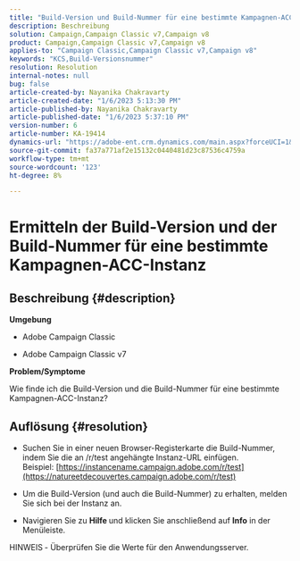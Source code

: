 ```yaml
---
title: "Build-Version und Build-Nummer für eine bestimmte Kampagnen-ACC-Instanz suchen"
description: Beschreibung
solution: Campaign,Campaign Classic v7,Campaign v8
product: Campaign,Campaign Classic v7,Campaign v8
applies-to: "Campaign Classic,Campaign Classic v7,Campaign v8"
keywords: "KCS,Build-Versionsnummer"
resolution: Resolution
internal-notes: null
bug: false
article-created-by: Nayanika Chakravarty
article-created-date: "1/6/2023 5:13:30 PM"
article-published-by: Nayanika Chakravarty
article-published-date: "1/6/2023 5:37:10 PM"
version-number: 6
article-number: KA-19414
dynamics-url: "https://adobe-ent.crm.dynamics.com/main.aspx?forceUCI=1&pagetype=entityrecord&etn=knowledgearticle&id=b59b5e6c-e58d-ed11-81ac-6045bd006ce9"
source-git-commit: fa37a771af2e15132c0440481d23c87536c4759a
workflow-type: tm+mt
source-wordcount: '123'
ht-degree: 8%

---
```


# Ermitteln der Build-Version und der Build-Nummer für eine bestimmte Kampagnen-ACC-Instanz

## Beschreibung {#description}


<b>Umgebung</b>

- Adobe Campaign Classic

- Adobe Campaign Classic v7

<b>Problem/Symptome</b>

Wie finde ich die Build-Version und die Build-Nummer für eine bestimmte Kampagnen-ACC-Instanz?


## Auflösung {#resolution}


- Suchen Sie in einer neuen Browser-Registerkarte die Build-Nummer, indem Sie die an /r/test angehängte Instanz-URL einfügen. Beispiel: [https://instancename.campaign.adobe.com/r/test](https://natureetdecouvertes.campaign.adobe.com/r/test)

- Um die Build-Version (und auch die Build-Nummer) zu erhalten, melden Sie sich bei der Instanz an.

- Navigieren Sie zu <b>Hilfe </b>und klicken Sie anschließend auf <b>Info</b> in der Menüleiste.

HINWEIS<b> </b>- Überprüfen Sie die Werte für den Anwendungsserver.
